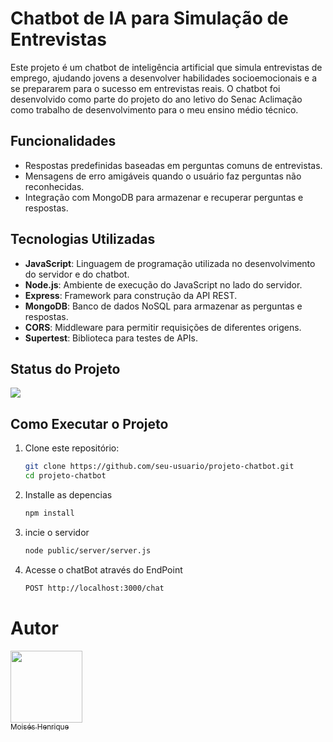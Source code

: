 # Chatbot de IA para Simulação de Entrevistas
Este projeto é um chatbot de inteligência artificial que simula entrevistas de emprego, ajudando jovens a desenvolver habilidades socioemocionais e a se prepararem para o sucesso em entrevistas reais. O chatbot foi desenvolvido como parte do projeto do ano letivo do Senac Aclimação como trabalho de desenvolvimento para o meu ensino médio técnico.
## Funcionalidades

- Respostas predefinidas baseadas em perguntas comuns de entrevistas.
- Mensagens de erro amigáveis quando o usuário faz perguntas não reconhecidas.
- Integração com MongoDB para armazenar e recuperar perguntas e respostas.

## Tecnologias Utilizadas

- **JavaScript**: Linguagem de programação utilizada no desenvolvimento do servidor e do chatbot.
- **Node.js**: Ambiente de execução do JavaScript no lado do servidor.
- **Express**: Framework para construção da API REST.
- **MongoDB**: Banco de dados NoSQL para armazenar as perguntas e respostas.
- **CORS**: Middleware para permitir requisições de diferentes origens.
- **Supertest**: Biblioteca para testes de APIs.
  
<h2>Status do Projeto</h2>
<p align="left">
<img loading="lazy" src="http://img.shields.io/static/v1?label=STATUS&message=%20DESENVOLVIDO&color=GREEN&style=for-the-badge"/>
</p>


## Como Executar o Projeto

1. Clone este repositório:
   ```bash
   git clone https://github.com/seu-usuario/projeto-chatbot.git
   cd projeto-chatbot

2. Installe as depencias
    ```bash
    npm install

4. incie o servidor
    ```bash
   node public/server/server.js


6. Acesse o chatBot através do EndPoint
    ```bash
    POST http://localhost:3000/chat
    

# Autor

 [<img loading="lazy" src="https://github.com/MoisesHsilva1/Projeto-E2E/assets/142702205/b1a9e6e2-60b0-4ce6-ba81-edcddd954366" width=115><br><sub>Moisés Henrique</sub>](https://github.com/MoisesHsilva1) 






